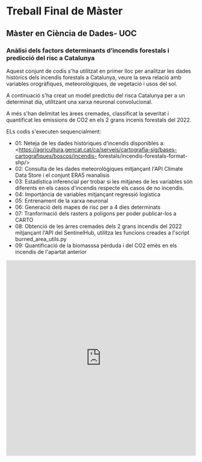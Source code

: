 # Treball Final de Màster
## Màster en Ciència de Dades- UOC
### Anàlisi dels factors determinants d’incendis forestals i predicció del risc a Catalunya

Aquest conjunt de codis s'ha utilitzat en primer lloc per analitzar les dades històrics dels incendis forestals a Catalunya, veure la seva relació amb variables orogràfiques, meteorològiques, de vegetació i usos del sol.

A continuació s'ha creat un model predictiu del risca Catalunya per a un determinat dia, utilitzant una xarxa neuronal convolucional.

A més s'han delimitat les àrees cremades, classificat la severitat i quantificat les emissions de CO2 en els 2 grans incenis forestals del 2022.

ELs codis s'executen sequencialment:
  * 01: Neteja de les dades històriques d'incendis disponibles a: <https://agricultura.gencat.cat/ca/serveis/cartografia-sig/bases-cartografiques/boscos/incendis-   forestals/incendis-forestals-format-shp/>
  * 02: Consulta de les dades meteorològiques mitjançant l'API Climate Data Store i el conjunt ERA5 reanalisis
  * 03: Estadística inferencial per trobar si les mitjanes de les variables són diferents en els casos d'incendis respecte els casos de no incendis.
  * 04: Importància de variables mitjançant regressió logística
  * 05: Entrenament de la xarxa neuronal
  * 06: Generació dels mapes de risc per a 4 dies determinats
  * 07: Tranformació dels rasters a poligons per poder publicar-los a CARTO
  * 08: Obtenció de les àrres cremades dels 2 grans incendis del 2022 mitjançant l'API del SentinelHub, utilitza les funcions creades a l'script burned_area_utils.py
  * 09: Quantificació de la biomasssa pèrduda i del CO2 emès en els incendis de l'apartat anterior
  
  
  <iframe width="100%" height="520" frameborder="0" src="https://xpascuet.carto.com/builder/fea2609f-09e0-4afe-a0c6-daf4e3f6c828/embed" allowfullscreen webkitallowfullscreen mozallowfullscreen oallowfullscreen msallowfullscreen></iframe>
